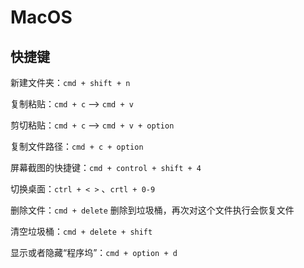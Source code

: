 # MacOS

## 快捷键

新建文件夹：`cmd + shift + n`

复制粘贴：`cmd + c` —> `cmd + v`

剪切粘贴：`cmd + c` —> `cmd + v + option`

复制文件路径：`cmd + c + option`

屏幕截图的快捷键：`cmd + control + shift + 4`

切换桌面：`ctrl + < >` 、`crtl + 0-9`

删除文件：`cmd + delete` 删除到垃圾桶，再次对这个文件执行会恢复文件

清空垃圾桶：`cmd + delete + shift`

显示或者隐藏“程序坞”：`cmd + option + d`
